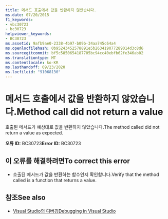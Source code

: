 ```yaml
---
title: 메서드 호출에서 값을 반환하지 않았습니다.
ms.date: 07/20/2015
f1_keywords:
- vbc30723
- bc30723
helpviewer_keywords:
- BC30723
ms.assetid: 9afb9ae0-2338-4b97-b09b-34aa745c64a4
ms.openlocfilehash: 0b95243452578891e5b263419077289014d3c8d6
ms.sourcegitcommit: bf5c5850654187705bc94cc40ebfb62fe346ab02
ms.translationtype: MT
ms.contentlocale: ko-KR
ms.lasthandoff: 09/23/2020
ms.locfileid: "91068130"
---
```

# <a name="method-call-did-not-return-a-value"></a><span data-ttu-id="0e1ef-102">메서드 호출에서 값을 반환하지 않았습니다.</span><span class="sxs-lookup"><span data-stu-id="0e1ef-102">Method call did not return a value</span></span>

<span data-ttu-id="0e1ef-103">호출된 메서드가 예상대로 값을 반환하지 않았습니다.</span><span class="sxs-lookup"><span data-stu-id="0e1ef-103">The method called did not return a value as expected.</span></span>  
  
 <span data-ttu-id="0e1ef-104">**오류 ID:** BC30723</span><span class="sxs-lookup"><span data-stu-id="0e1ef-104">**Error ID:** BC30723</span></span>  
  
## <a name="to-correct-this-error"></a><span data-ttu-id="0e1ef-105">이 오류를 해결하려면</span><span class="sxs-lookup"><span data-stu-id="0e1ef-105">To correct this error</span></span>  
  
- <span data-ttu-id="0e1ef-106">호출된 메서드가 값을 반환하는 함수인지 확인합니다.</span><span class="sxs-lookup"><span data-stu-id="0e1ef-106">Verify that the method called is a function that returns a value.</span></span>  
  
## <a name="see-also"></a><span data-ttu-id="0e1ef-107">참조</span><span class="sxs-lookup"><span data-stu-id="0e1ef-107">See also</span></span>

- [<span data-ttu-id="0e1ef-108">Visual Studio의 디버깅</span><span class="sxs-lookup"><span data-stu-id="0e1ef-108">Debugging in Visual Studio</span></span>](/visualstudio/debugger/debugger-feature-tour)
